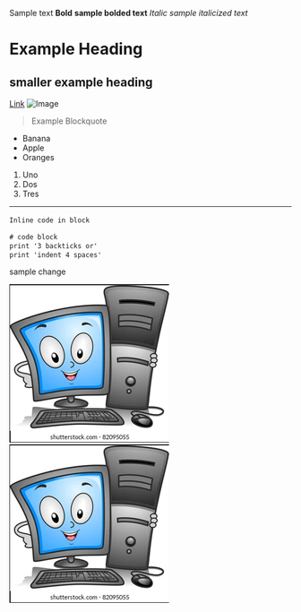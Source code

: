 Sample text
**Bold** **sample bolded text**
*Italic* *sample italicized text*
# Example Heading
## smaller example heading
[Link](www.youtube.com)
![Image](https://image.shutterstock.com/image-vector/illustration-computer-monitor-holding-cpu-260nw-82095055.jpg)
> Example Blockquote

* Banana
* Apple
* Oranges

1. Uno
2. Dos
3. Tres
---
`Inline code in block`

```
# code block
print '3 backticks or'
print 'indent 4 spaces'
```

sample change

![Image](Capture.PNG)
![Image](images/Capture.PNG)